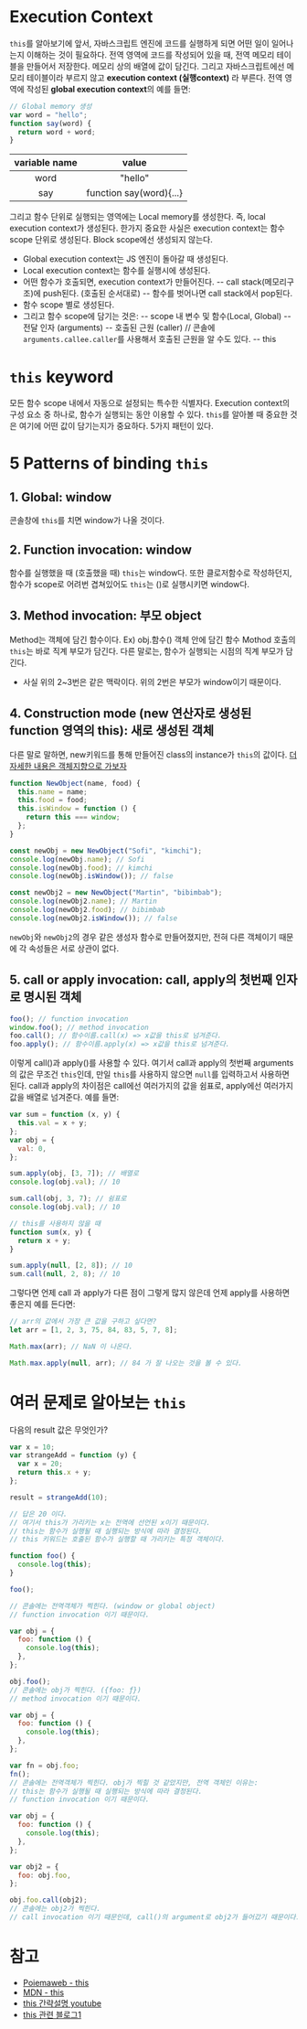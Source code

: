# Execution Context

`this`를 알아보기에 앞서, 자바스크립트 엔진에 코드를 실행하게 되면 어떤 일이 일어나는지 이해하는 것이 필요하다. 전역 영역에 코드를 작성되어 있을 때, 전역 메모리 테이블을 만들어서 저장한다. 메모리 상의 배열에 값이 담긴다. 그리고 자바스크립트에선 메모리 테이블이라 부르지 않고 **execution context (실행context)** 라 부른다. 전역 영역에 작성된 **global execution context**의 예를 들면:

```js
// Global memory 생성
var word = "hello";
function say(word) {
  return word + word;
}
```

| variable name |          value          |
| :-----------: | :---------------------: |
|     word      |         "hello"         |
|      say      | function say(word){...} |

그리고 함수 단위로 실행되는 영역에는 Local memory를 생성한다. 즉, local execution context가 생성된다. 한가지 중요한 사실은 execution context는 함수 scope 단위로 생성된다. Block scope에선 생성되지 않는다.

- Global execution context는 JS 엔진이 돌아갈 때 생성된다.
- Local execution context는 함수를 실행시에 생성된다.
- 어떤 함수가 호출되면, execution context가 만들어진다.
  -- call stack(메모리구조)에 push된다. (호출된 순서대로)
  -- 함수를 벗어나면 call stack에서 pop된다.
- 함수 scope 별로 생성된다.
- 그리고 함수 scope에 담기는 것은:
  -- scope 내 변수 및 함수(Local, Global)
  -- 전달 인자 (arguments)
  -- 호출된 근원 (caller)
  // 콘솔에 `arguments.callee.caller`를 사용해서 호출된 근원을 알 수도 있다.
  -- this

# `this` keyword

모든 함수 scope 내에서 자동으로 설정되는 특수한 식별자다. Execution context의 구성 요소 중 하나로, 함수가 실행되는 동안 이용할 수 있다. `this`를 알아볼 때 중요한 것은 여기에 어떤 값이 담기는지가 중요하다. 5가지 패턴이 있다.

# 5 Patterns of binding `this`

## 1. Global: window

콘솔창에 `this`를 치면 window가 나올 것이다.

## 2. Function invocation: window

함수를 실행했을 때 (호출했을 때) `this`는 window다. 또한 클로저함수로 작성하던지, 함수가 scope로 어려번 겹쳐있어도 `this`는 ()로 실행시키면 window다.

## 3. Method invocation: 부모 object

Method는 객체에 담긴 함수이다. Ex) obj.함수() 객체 안에 담긴 함수
Mothod 호출의 `this`는 바로 직계 부모가 담긴다. 다른 말로는, 함수가 실행되는 시점의 직계 부모가 담긴다.

- 사실 위의 2~3번은 같은 맥락이다. 위의 2번은 부모가 window이기 때문이다.

## 4. Construction mode (new 연산자로 생성된 function 영역의 this): 새로 생성된 객체

다른 말로 말하면, new키워드를 통해 만들어진 class의 instance가 `this`의 값이다. [더 자세한 내용은 객체지향으로 가보자](https://velog.io/@gunwooko/%EA%B0%9D%EC%B2%B4%EC%A7%80%ED%96%A5)

```js
function NewObject(name, food) {
  this.name = name;
  this.food = food;
  this.isWindow = function () {
    return this === window;
  };
}

const newObj = new NewObject("Sofi", "kimchi");
console.log(newObj.name); // Sofi
console.log(newObj.food); // kimchi
console.log(newObj.isWindow()); // false

const newObj2 = new NewObject("Martin", "bibimbab");
console.log(newObj2.name); // Martin
console.log(newObj2.food); // bibimbab
console.log(newObj2.isWindow()); // false
```

`newObj`와 `newObj2`의 경우 같은 생성자 함수로 만들어졌지만, 전혀 다른 객체이기 때문에 각 속성들은 서로 상관이 없다.

## 5. call or apply invocation: call, apply의 첫번째 인자로 명시된 객체

```js
foo(); // function invocation
window.foo(); // method invocation
foo.call(); // 함수이름.call(x) => x값을 this로 넘겨준다.
foo.apply(); // 함수이름.apply(x) => x값을 this로 넘겨준다.
```

이렇게 call()과 apply()를 사용할 수 있다. 여기서 call과 apply의 첫번째 arguments의 값은 무조건 `this`인데, 만일 `this`를 사용하지 않으면 `null`를 입력하고서 사용하면 된다. call과 apply의 차이점은 call에선 여러가지의 값을 쉼표로, apply에선 여러가지 값을 배열로 넘겨준다. 예를 들면:

```js
var sum = function (x, y) {
  this.val = x + y;
};
var obj = {
  val: 0,
};

sum.apply(obj, [3, 7]); // 배열로
console.log(obj.val); // 10

sum.call(obj, 3, 7); // 쉼표로
console.log(obj.val); // 10
```

```js
// this를 사용하지 않을 때
function sum(x, y) {
  return x + y;
}

sum.apply(null, [2, 8]); // 10
sum.call(null, 2, 8); // 10
```

그렇다면 언제 call 과 apply가 다른 점이 그렇게 많지 않은데 언제 apply를 사용하면 좋은지 예를 든다면:

```js
// arr의 값에서 가장 큰 값을 구하고 싶다면?
let arr = [1, 2, 3, 75, 84, 83, 5, 7, 8];

Math.max(arr); // NaN 이 나온다.

Math.max.apply(null, arr); // 84 가 잘 나오는 것을 볼 수 있다.
```

# 여러 문제로 알아보는 `this`

다음의 result 값은 무엇인가?

```js
var x = 10;
var strangeAdd = function (y) {
  var x = 20;
  return this.x + y;
};

result = strangeAdd(10);

// 답은 20 이다.
// 여기서 this가 가리키는 x는 전역에 선언된 x이기 때문이다.
// this는 함수가 실행될 때 실행되는 방식에 따라 결정된다.
// this 키워드는 호출된 함수가 실행할 때 가리키는 특정 객체이다.
```

```js
function foo() {
  console.log(this);
}

foo();

// 콘솔에는 전역객체가 찍힌다. (window or global object)
// function invocation 이기 때문이다.
```

```js
var obj = {
  foo: function () {
    console.log(this);
  },
};

obj.foo();
// 콘솔에는 obj가 찍힌다. ({foo: ƒ})
// method invocation 이기 때문이다.
```

```js
var obj = {
  foo: function () {
    console.log(this);
  },
};

var fn = obj.foo;
fn();
// 콘솔에는 전역객체가 찍힌다. obj가 찍힐 것 같았지만, 전역 객체인 이유는:
// this는 함수가 실행될 때 실행되는 방식에 따라 결정된다.
// function invocation 이기 때문이다.
```

```js
var obj = {
  foo: function () {
    console.log(this);
  },
};

var obj2 = {
  foo: obj.foo,
};

obj.foo.call(obj2);
// 콘솔에는 obj2가 찍힌다.
// call invocation 이기 때문인데, call()의 argument로 obj2가 들어갔기 때문이다.
```

# 참고

- [Poiemaweb - this](https://poiemaweb.com/js-this)
- [MDN - this](https://developer.mozilla.org/ko/docs/Web/JavaScript/Reference/Operators/this)
- [this 간략설명 youtube](https://www.youtube.com/watch?v=PAr92molMHU&t)
- [this 관련 블로그1](https://blueshw.github.io/2018/03/12/this/)
